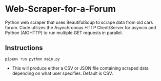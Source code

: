 # Web-Scraper-for-a-Forum
 Python web scraper that uses BeautifulSoup to scrape data from old cars forum. Code utilizes the Asynchronous HTTP Client/Server for asyncio and Python (AIOHTTP) to run multiple GET requests in parallel.

 ## Instructions
 `pipenv run python main.py`
 - This will produce either a CSV or JSON file containing scraped data depending on what user specifies. Default is CSV.
 
